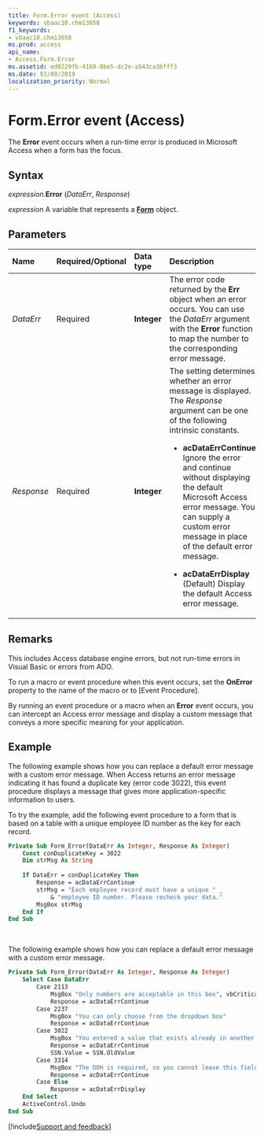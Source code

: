 ```yaml
---
title: Form.Error event (Access)
keywords: vbaac10.chm13658
f1_keywords:
- vbaac10.chm13658
ms.prod: access
api_name:
- Access.Form.Error
ms.assetid: ed8229fb-4169-8be5-dc2e-a543ca3bfff3
ms.date: 03/08/2019
localization_priority: Normal
---
```



# Form.Error event (Access)

The **Error** event occurs when a run-time error is produced in Microsoft Access when a form has the focus.


## Syntax

_expression_.**Error** (_DataErr_, _Response_)

_expression_ A variable that represents a **[Form](Access.Form.md)** object.


## Parameters

|Name|Required/Optional|Data type|Description|
|:-----|:-----|:-----|:-----|
| _DataErr_|Required|**Integer**|The error code returned by the **Err** object when an error occurs. You can use the _DataErr_ argument with the **Error** function to map the number to the corresponding error message. |
| _Response_|Required|**Integer**|The setting determines whether an error message is displayed. The _Response_ argument can be one of the following intrinsic constants.<ul><li><p><b>acDataErrContinue</b>  Ignore the error and continue without displaying the default Microsoft Access error message. You can supply a custom error message in place of the default error message.</p></li><li><p><b>acDataErrDisplay</b>  (Default) Display the default Access error message.</p></li></ul>|

## Remarks

This includes Access database engine errors, but not run-time errors in Visual Basic or errors from ADO.

To run a macro or event procedure when this event occurs, set the **OnError** property to the name of the macro or to [Event Procedure].

By running an event procedure or a macro when an **Error** event occurs, you can intercept an Access error message and display a custom message that conveys a more specific meaning for your application.
    

## Example

The following example shows how you can replace a default error message with a custom error message. When Access returns an error message indicating it has found a duplicate key (error code 3022), this event procedure displays a message that gives more application-specific information to users.

To try the example, add the following event procedure to a form that is based on a table with a unique employee ID number as the key for each record.

```vb
Private Sub Form_Error(DataErr As Integer, Response As Integer) 
    Const conDuplicateKey = 3022 
    Dim strMsg As String 
 
    If DataErr = conDuplicateKey Then 
        Response = acDataErrContinue 
        strMsg = "Each employee record must have a unique " _ 
            & "employee ID number. Please recheck your data." 
        MsgBox strMsg 
    End If 
End Sub
```

<br/>

The following example shows how you can replace a default error message with a custom error message.

```vb
Private Sub Form_Error(DataErr As Integer, Response As Integer)
    Select Case DataErr
        Case 2113
            MsgBox "Only numbers are acceptable in this box", vbCritical, "Call 1-800-123-4567"
            Response = acDataErrContinue
        Case 2237
            MsgBox "You can only choose from the dropdown box"
            Response = acDataErrContinue
        Case 3022
            MsgBox "You entered a value that exists already in another record"
            Response = acDataErrContinue
            SSN.Value = SSN.OldValue
        Case 3314
            MsgBox "The DOH is required, so you cannot leave this field empty"
            Response = acDataErrContinue
        Case Else
            Response = acDataErrDisplay
    End Select
    ActiveControl.Undo
End Sub
```



[!include[Support and feedback](~/includes/feedback-boilerplate.md)]
